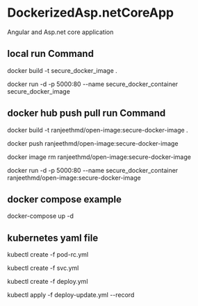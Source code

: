 # DockerizedAsp.netCoreApp
 Angular and Asp.net core application

## local run Command
docker build -t secure_docker_image .

docker run -d  -p 5000:80 --name secure_docker_container secure_docker_image


## docker hub push pull run Command
docker build -t ranjeethmd/open-image:secure-docker-image .

docker push ranjeethmd/open-image:secure-docker-image

docker image rm ranjeethmd/open-image:secure-docker-image

docker run -d  -p 5000:80 --name secure_docker_container ranjeethmd/open-image:secure-docker-image

## docker compose example
docker-compose up -d

## kubernetes yaml file 

kubectl create -f pod-rc.yml

kubectl create -f svc.yml

kubectl create -f deploy.yml

kubectl apply -f deploy-update.yml --record